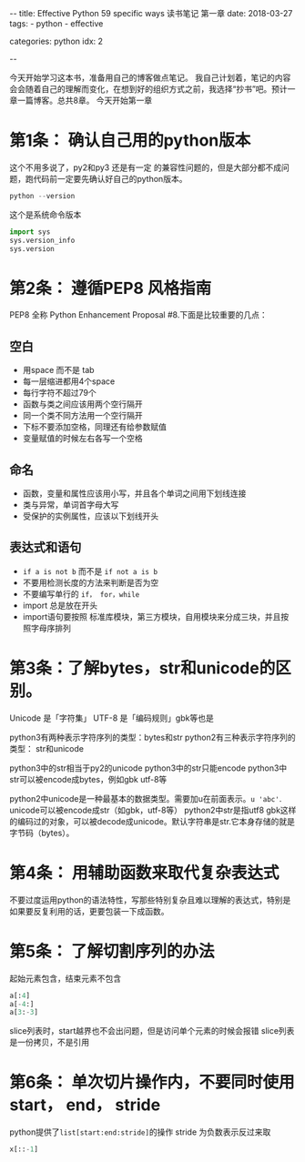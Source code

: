 --
title:  Effective Python 59 specific ways 读书笔记 第一章 
date: 2018-03-27
tags:
    -  python
    -  effective

categories: python
idx: 2

--  

今天开始学习这本书，准备用自己的博客做点笔记。
我自己计划着，笔记的内容会会随着自己的理解而变化，在想到好的组织方式之前，我选择“抄书”吧。预计一章一篇博客。总共8章。
今天开始第一章

# 第1条： 确认自己用的python版本
这个不用多说了，py2和py3 还是有一定 的兼容性问题的，但是大部分都不成问题，跑代码前一定要先确认好自己的python版本。

``` python
python --version
```
这个是系统命令版本

``` python
import sys
sys.version_info
sys.version
```
# 第2条： 遵循PEP8 风格指南
PEP8 全称 Python Enhancement Proposal #8.下面是比较重要的几点：
## 空白
-  用space 而不是 tab
-  每一层缩进都用4个space
-  每行字符不超过79个
-  函数与类之间应该用两个空行隔开
-  同一个类不同方法用一个空行隔开
-  下标不要添加空格，同理还有给参数赋值
-  变量赋值的时候左右各写一个空格

## 命名
- 函数，变量和属性应该用小写，并且各个单词之间用下划线连接
- 类与异常，单词首字母大写
- 受保护的实例属性，应该以下划线开头

## 表达式和语句
- `if a is not b` 而不是 `if not a is b`
- 不要用检测长度的方法来判断是否为空
- 不要编写单行的 `if， for，while`
- import 总是放在开头
- import语句要按照 标准库模块，第三方模块，自用模块来分成三块，并且按照字母序排列

# 第3条：了解bytes，str和unicode的区别。

Unicode 是「字符集」
UTF-8 是「编码规则」gbk等也是

python3有两种表示字符序列的类型：bytes和str
python2有三种表示字符序列的类型： str和unicode

python3中的str相当于py2的unicode
python3中的str只能encode
python3中str可以被encode成bytes，例如gbk utf-8等

python2中unicode是一种最基本的数据类型。需要加u在前面表示。`u 'abc'`. unicode可以被encode成str（如gbk，utf-8等）
python2中str是指utf8 gbk这样的编码过的对象，可以被decode成unicode。默认字符串是str.它本身存储的就是字节码（bytes）。


# 第4条： 用辅助函数来取代复杂表达式
不要过度运用python的语法特性，写那些特别复杂且难以理解的表达式，特别是如果要反复利用的话，更要包装一下成函数。

# 第5条： 了解切割序列的办法
起始元素包含，结束元素不包含
``` python
a[:4]
a[-4:]
a[3:-3]
```
slice列表时，start越界也不会出问题，但是访问单个元素的时候会报错
slice列表是一份拷贝，不是引用

# 第6条： 单次切片操作内，不要同时使用start， end， stride
python提供了`list[start:end:stride]`的操作
stride 为负数表示反过来取
``` python
x[::-1]
```




